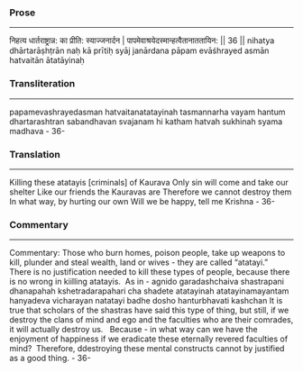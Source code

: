 ### Prose 
 --- 
निहत्य धार्तराष्ट्रान्न: का प्रीति: स्याज्जनार्दन |
पापमेवाश्रयेदस्मान्हत्वैतानाततायिन: || 36 ||
nihatya dhārtarāṣhṭrān naḥ kā prītiḥ syāj janārdana
pāpam evāśhrayed asmān hatvaitān ātatāyinaḥ

### Transliteration 
 --- 
papamevashrayedasman hatvaitanatatayinah tasmannarha vayam hantum dhartarashtran sabandhavan svajanam hi katham hatvah sukhinah syama madhava - 36-

### Translation 
 --- 
Killing these atatayis [criminals] of Kaurava Only sin will come and take our shelter Like our friends the Kauravas are Therefore we cannot destroy them In what way, by hurting our own Will we be happy, tell me Krishna - 36-

### Commentary 
 --- 
Commentary: Those who burn homes, poison people, take up weapons to kill, plunder and steal wealth, land or wives - they are called “atatayi.”  There is no justification needed to kill these types of people, because there is no wrong in kiilling atatayis.  As in - agnido garadashchaiva shastrapani dhanapahah kshetradarapahari cha shadete atatayinah atatayinamayantam hanyadeva vicharayan natatayi badhe dosho hanturbhavati kashchan It is true that scholars of the shastras have said this type of thing, but still, if we destroy the clans of mind and ego and the faculties who are their comrades, it will actually destroy us.   Because - in what way can we have the enjoyment of happiness if we eradicate these eternally revered faculties of mind?  Therefore, ddestroying these mental constructs cannot by justified as a good thing. - 36-
